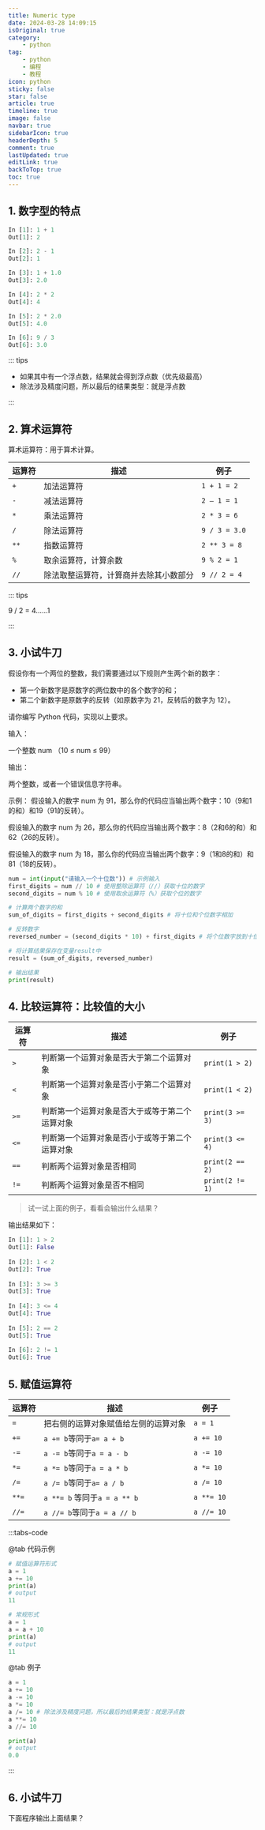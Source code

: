 ```yaml
---
title: Numeric type
date: 2024-03-28 14:09:15
isOriginal: true
category:
    - python
tag:
    - python
    - 编程
    - 教程
icon: python
sticky: false
star: false
article: true
timeline: true
image: false
navbar: true
sidebarIcon: true
headerDepth: 5
comment: true
lastUpdated: true
editLink: true
backToTop: true
toc: true
---
```


## 1. 数字型的特点

```python
In [1]: 1 + 1
Out[1]: 2

In [2]: 2 - 1
Out[2]: 1

In [3]: 1 + 1.0
Out[3]: 2.0

In [4]: 2 * 2
Out[4]: 4

In [5]: 2 * 2.0
Out[5]: 4.0

In [6]: 9 / 3
Out[6]: 3.0
```

::: tips 

- 如果其中有一个浮点数，结果就会得到浮点数（优先级最高）
- 除法涉及精度问题，所以最后的结果类型：就是浮点数

:::

## 2. 算术运算符

算术运算符：用于算术计算。

| 运算符 | 描述                                   | 例子          |
| ------ | -------------------------------------- | ------------- |
| `+`    | 加法运算符                             | `1 + 1 = 2`   |
| `-`    | 减法运算符                             | `2 – 1 = 1`   |
| `*`    | 乘法运算符                             | `2 * 3 = 6`   |
| `/`    | 除法运算符                             | `9 / 3 = 3.0` |
| `**`   | 指数运算符                             | `2 ** 3 = 8`  |
| `%`    | 取余运算符，计算余数                   | `9 % 2 = 1`   |
| `//`   | 除法取整运算符，计算商并去除其小数部分 | `9 // 2 = 4`  |

::: tips 

9 / 2 = 4……1

:::

## 3. 小试牛刀

假设你有一个两位的整数，我们需要通过以下规则产生两个新的数字：

- 第一个新数字是原数字的两位数中的各个数字的和；
- 第二个新数字是原数字的反转（如原数字为 21，反转后的数字为 12）。

请你编写 Python 代码，实现以上要求。

输入：

一个整数 num （10 ≤ num ≤ 99）

输出：

两个整数，或者一个错误信息字符串。

示例：
假设输入的数字 num 为 91，那么你的代码应当输出两个数字：10（9和1的和）和19（91的反转）。

假设输入的数字 num 为 26，那么你的代码应当输出两个数字：8（2和6的和）和62（26的反转）。

假设输入的数字 num 为 18，那么你的代码应当输出两个数字：9（1和8的和）和81（18的反转）。

```python
num = int(input("请输入一个十位数")) # 示例输入
first_digits = num // 10 # 使用整除运算符（//）获取十位的数字
second_digits = num % 10 # 使用取余运算符（%）获取个位的数字

# 计算两个数字的和
sum_of_digits = first_digits + second_digits # 将十位和个位数字相加

# 反转数字
reversed_number = (second_digits * 10) + first_digits # 将个位数字放到十位， 十位数字放到个位

# 将计算结果保存在变量result中
result = (sum_of_digits, reversed_number)

# 输出结果
print(result)
```

## 4. 比较运算符：比较值的大小

| 运算符 | 描述                                           | 例子            |
| ------ | ---------------------------------------------- | --------------- |
| `>`    | 判断第一个运算对象是否大于第二个运算对象       | `print(1 > 2)`  |
| `<`    | 判断第一个运算对象是否小于第二个运算对象       | `print(1 < 2)`  |
| `>=`   | 判断第一个运算对象是否大于或等于第二个运算对象 | `print(3 >= 3)` |
| `<=`   | 判断第一个运算对象是否小于或等于第二个运算对象 | `print(3 <= 4)` |
| `==`   | 判断两个运算对象是否相同                       | `print(2 == 2)` |
| `!=`   | 判断两个运算对象是否不相同                     | `print(2 != 1)` |

> 试一试上面的例子，看看会输出什么结果？

输出结果如下：

```python
In [1]: 1 > 2  
Out[1]: False  
               
In [2]: 1 < 2  
Out[2]: True   
               
In [3]: 3 >= 3 
Out[3]: True   
               
In [4]: 3 <= 4 
Out[4]: True   
               
In [5]: 2 == 2 
Out[5]: True   
               
In [6]: 2 != 1 
Out[6]: True   
```

## 5. 赋值运算符

| 运算符  | 描述                                 | 例子       |
| ------- | ------------------------------------ | ---------- |
| ``=``   | 把右侧的运算对象赋值给左侧的运算对象 | `a = 1`    |
| ``+=``  | `a += b`等同于`a= a + b`             | `a += 10`  |
| ``-=``  | `a -= b`等同于`a = a - b`            | `a -= 10`  |
| ``*=``  | `a *= b`等同于``a = a * b``          | `a *= 10`  |
| ``/=``  | `a /= b`等同于`a= a / b`             | `a /= 10`  |
| ``**=`` | `a **= b` 等同于`a = a ** b`         | `a **= 10` |
| ``//=`` | `a //= b`等同于`a = a // b`          | `a //= 10` |

:::tabs-code

@tab 代码示例

```python
# 赋值运算符形式
a = 1
a += 10
print(a)
# output
11

# 常规形式
a = 1
a = a + 10
print(a)
# output
11
```

@tab 例子

```python
a = 1
a += 10
a -= 10
a *= 10
a /= 10 # 除法涉及精度问题，所以最后的结果类型：就是浮点数
a **= 10
a //= 10

print(a)
# output
0.0
```

:::

## 6. 小试牛刀

下面程序输出上面结果？

```python
```

